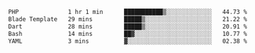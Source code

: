 <!--START_SECTION:waka-->

```txt
PHP              1 hr 1 min      ███████████▒░░░░░░░░░░░░░   44.73 %
Blade Template   29 mins         █████▒░░░░░░░░░░░░░░░░░░░   21.22 %
Dart             28 mins         █████▒░░░░░░░░░░░░░░░░░░░   20.91 %
Bash             14 mins         ██▓░░░░░░░░░░░░░░░░░░░░░░   10.77 %
YAML             3 mins          ▓░░░░░░░░░░░░░░░░░░░░░░░░   02.38 %
```

<!--END_SECTION:waka-->
